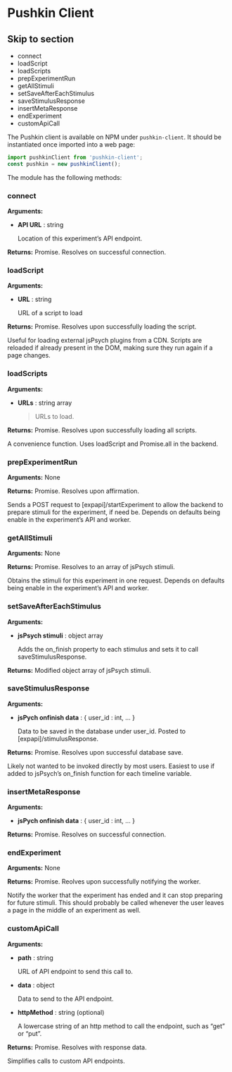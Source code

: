 # Pushkin Client

## Skip to section

* connect
* loadScript
* loadScripts
* prepExperimentRun
* getAllStimuli
* setSaveAfterEachStimulus
* saveStimulusResponse
* insertMetaResponse
* endExperiment
* customApiCall

The Pushkin client is available on NPM under `pushkin-client`. It should be instantiated once imported into a web page:

```javascript
import pushkinClient from 'pushkin-client';
const pushkin = new pushkinClient();
```

The module has the following methods:

### connect

**Arguments:**

* **API URL** : string

  Location of this experiment’s API endpoint.

**Returns:** Promise. Resolves on successful connection.

### loadScript

**Arguments:**

* **URL** : string

  URL of a script to load

**Returns:** Promise. Resolves upon successfully loading the script.

Useful for loading external jsPsych plugins from a CDN. Scripts are reloaded if already present in the DOM, making sure they run again if a page changes.

### loadScripts

**Arguments:**

* **URLs** : string array

  > URLs to load.

**Returns:** Promise. Resolves upon successfully loading all scripts.

A convenience function. Uses loadScript and Promise.all in the backend.

### prepExperimentRun

**Arguments:** None

**Returns:** Promise. Resolves upon affirmation.

Sends a POST request to \[expapi\]/startExperiment to allow the backend to prepare stimuli for the experiment, if need be. Depends on defaults being enable in the experiment’s API and worker.

### getAllStimuli

**Arguments:** None

**Returns:** Promise. Resolves to an array of jsPsych stimuli.

Obtains the stimuli for this experiment in one request. Depends on defaults being enable in the experiment’s API and worker.

### setSaveAfterEachStimulus

**Arguments:**

* **jsPsych stimuli** : object array

  Adds the on\_finish property to each stimulus and sets it to call saveStimulusResponse.

**Returns:** Modified object array of jsPsych stimuli.

### saveStimulusResponse

**Arguments:**

* **jsPych onfinish data** : { user\_id : int, … }

  Data to be saved in the database under user\_id. Posted to \[expapi\]/stimulusResponse.

**Returns:** Promise. Resolves upon successful database save.

Likely not wanted to be invoked directly by most users. Easiest to use if added to jsPsych’s on\_finish function for each timeline variable.

### insertMetaResponse

**Arguments:**

* **jsPych onfinish data** : { user\_id : int, … }

**Returns:** Promise. Resolves on successful connection.

### endExperiment

**Arguments:** None

**Returns:** Promise. Reolves upon successfully notifying the worker.

Notify the worker that the experiment has ended and it can stop preparing for future stimuli. This should probably be called whenever the user leaves a page in the middle of an experiment as well.

### customApiCall

**Arguments:**

* **path** : string

  URL of API endpoint to send this call to.

* **data** : object

  Data to send to the API endpoint.

* **httpMethod** : string \(optional\)

  A lowercase string of an http method to call the endpoint, such as “get” or “put”.

**Returns:** Promise. Resolves with response data.

Simplifies calls to custom API endpoints.


